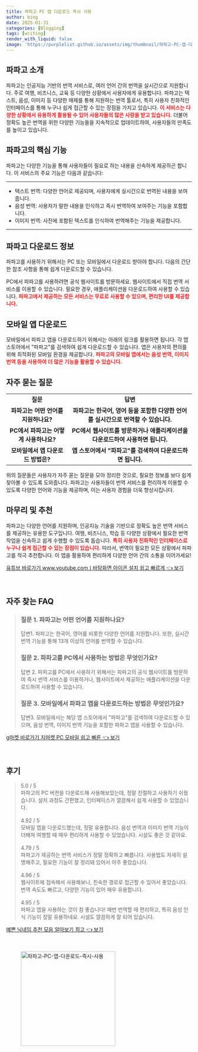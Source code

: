 ```yaml
---
title: 파파고 PC 앱 다운로드 즉시 사용
author: bing
date: 2025-01-31
categories: [Blogging]
tags: [writing]
render_with_liquid: false
image: 'https://purplelist.github.io/assets/img/thumbnail/파파고-PC-앱-다운로드-즉시-사용.webp'
---
```



<h2 id='파파고_소개'>파파고 소개</h2>

<p>파파고는 인공지능 기반의 번역 서비스로, 여러 언어 간의 번역을 실시간으로 지원합니다. 주로 여행, 비즈니스, 교육 등 다양한 상황에서 사용자에게 유용합니다. 파파고는 텍스트, 음성, 이미지 등 다양한 매체를 통해 지원하는 번역 툴로서, 특히 사용자 친화적인 인터페이스를 통해 누구나 쉽게 접근할 수 있는 장점을 가지고 있습니다. <b><span style="color: #ee2323;">이 서비스는 다양한 상황에서 유용하게 활용될 수 있어 사용자들의 많은 사랑을 받고 있습니다.</span></b> 더불어 정확도 높은 번역을 위한 다양한 기능들을 지속적으로 업데이트하여, 사용자들의 만족도를 높이고 있습니다.</p>

<h2 id='파파고의_기능'>파파고의 핵심 기능</h2>

<p>파파고는 다양한 기능을 통해 사용자들이 필요로 하는 내용을 신속하게 제공하곤 합니다. 이 서비스의 주요 기능은 다음과 같습니다:</p>

<hr />

<ul>
    <li>텍스트 번역: 다양한 언어로 제공되며, 사용자에게 실시간으로 번역된 내용을 보여줍니다.</li>
    <li>음성 번역: 사용자가 말한 내용을 인식하고 즉시 번역하여 보여주는 기능을 포함합니다.</li>
    <li>이미지 번역: 사진에 포함된 텍스트를 인식하여 번역해주는 기능을 제공합니다.</li>
</ul>

<hr />

<h2 id='파파고_다운로드_정보'>파파고 다운로드 정보</h2>

<p>파파고를 사용하기 위해서는 PC 또는 모바일에서 다운로드 받아야 합니다. 다음의 간단한 참조 사항을 통해 쉽게 다운로드할 수 있습니다.</p>

<p>PC에서 파파고를 사용하려면 공식 웹사이트를 방문하세요. 웹사이트에서 직접 번역 서비스를 이용할 수 있습니다. 필요한 경우, 애플리케이션을 다운로드하여 사용할 수 있습니다. <b><span style="color: #ee2323;">파파고에서 제공하는 모든 서비스는 무료로 사용할 수 있으며, 편리한 UI를 제공합니다.</span></b></p>

<h2 id='모바일_앱_다운로드'>모바일 앱 다운로드</h2>

<p>모바일에서 파파고 앱을 다운로드하기 위해서는 아래의 링크를 활용하면 됩니다. 각 앱 스토어에서 "파파고"를 검색하여 쉽게 다운로드할 수 있습니다. 앱은 사용자의 편의를 위해 최적화된 모바일 환경을 제공합니다. <b><span style="color: #ee2323;">파파고의 모바일 앱에서는 음성 번역, 이미지 번역 등을 사용하여 더 많은 기능을 활용할 수 있습니다.</span></b></p>

<h2 id='자주_묻는_질문'>자주 묻는 질문</h2>

<table>
    <tr>
        <td style="text-align: center; height: 17px;"><b>질문</b></td>
        <td style="text-align: center; height: 17px;"><b>답변</b></td>
    </tr>
    <tr>
        <td style="text-align: center; height: 17px;"><b>파파고는 어떤 언어를 지원하나요?</b></td>
        <td style="text-align: center; height: 17px;"><b>파파고는 한국어, 영어 등을 포함한 다양한 언어를 실시간으로 번역할 수 있습니다.</b></td>
    </tr>
    <tr>
        <td style="text-align: center; height: 17px;"><b>PC에서 파파고는 어떻게 사용하나요?</b></td>
        <td style="text-align: center; height: 17px;"><b>PC에서 웹사이트를 방문하거나 애플리케이션을 다운로드하여 사용하면 됩니다.</b></td>
    </tr>
    <tr>
        <td style="text-align: center; height: 17px;"><b>모바일에서 앱 다운로드 방법은?</b></td>
        <td style="text-align: center; height: 17px;"><b>앱 스토어에서 "파파고"를 검색하여 다운로드하면 됩니다.</b></td>
    </tr>
</table>

<p>위의 질문들은 사용자가 자주 묻는 질문을 모아 정리한 것으로, 필요한 정보를 보다 쉽게 찾아볼 수 있도록 도와줍니다. 파파고는 사용자들이 번역 서비스를 편리하게 이용할 수 있도록 다양한 언어와 기능을 제공하며, 이는 사용자 경험을 더욱 향상시킵니다.</p>

<h2 id='마무리_및_추천'>마무리 및 추천</h2>

<p>파파고는 다양한 언어를 지원하며, 인공지능 기술을 기반으로 정확도 높은 번역 서비스를 제공하는 유용한 도구입니다. 여행, 비즈니스, 학습 등 다양한 상황에서 필요한 번역 작업을 신속하고 쉽게 수행할 수 있도록 돕습니다. <b><span style="color: #ee2323;">특히 사용자 친화적인 인터페이스로 누구나 쉽게 접근할 수 있는 장점이 있습니다.</span></b> 따라서, 번역이 필요한 모든 상황에서 파파고를 적극 추천합니다. 이 앱을 활용하여 편리하게 다양한 언어 간의 소통을 이어가세요!</p>


<p><a class="click-button" title="유튜브 바로가기 www.youtube.comㅣ바탕화면 아이콘 설치 쉽고 빠르게" href="https://purplelist.github.io/posts/%EC%9C%A0%ED%8A%9C%EB%B8%8C-%EB%B0%94%EB%A1%9C%EA%B0%80%EA%B8%B0-www.youtube.com%E3%85%A3%EB%B0%94%ED%83%95%ED%99%94%EB%A9%B4-%EC%95%84%EC%9D%B4%EC%BD%98-%EC%84%A4%EC%B9%98-%EC%89%BD%EA%B3%A0-%EB%B9%A0%EB%A5%B4%EA%B2%8C/" rel="dofollow">유튜브 바로가기 www.youtube.comㅣ바탕화면 아이콘 설치 쉽고 빠르게 👈 보기</a></p><br>
<h2 id='자주_찾는_FAQ'>자주 찾는 FAQ</h2>
<div itemscope="" itemtype="https://schema.org/FAQPage"> 
<blockquote> 
<div itemscope="" itemprop="mainEntity" itemtype="https://schema.org/Question"> 
<h3 itemprop="name">질문 1. 파파고는 어떤 언어를 지원하나요? </h3> 
<div itemscope="" itemprop="acceptedAnswer" itemtype="https://schema.org/Answer"> 
<span itemprop="text"> 
<p>답변1. 파파고는 한국어, 영어를 비롯한 다양한 언어를 지원합니다. 또한, 실시간 번역 기능을 통해 13개 이상의 언어를 번역할 수 있습니다.</p> 
</span> 
</div> 
</div> 

<div itemscope="" itemprop="mainEntity" itemtype="https://schema.org/Question"> 
<h3 itemprop="name">질문 2. 파파고를 PC에서 사용하는 방법은 무엇인가요? </h3> 
<div itemscope="" itemprop="acceptedAnswer" itemtype="https://schema.org/Answer"> 
<span itemprop="text"> 
<p>답변 2. 파파고를 PC에서 사용하기 위해서는 파파고의 공식 웹사이트를 방문하여 즉시 번역 서비스를 이용하거나, 웹사이트에서 제공하는 애플리케이션을 다운로드하여 사용할 수 있습니다.</p> 
</span> 
</div> 
</div> 

<div itemscope="" itemprop="mainEntity" itemtype="https://schema.org/Question"> 
<h3 itemprop="name">질문 3. 모바일에서 파파고 앱을 다운로드하는 방법은 무엇인가요? </h3> 
<div itemscope="" itemprop="acceptedAnswer" itemtype="https://schema.org/Answer"> 
<span itemprop="text"> 
<p>답변3. 모바일에서는 해당 앱 스토어에서 "파파고"를 검색하여 다운로드할 수 있으며, 음성 번역, 이미지 번역 기능을 포함한 파파고 앱을 사용할 수 있습니다.</p> 
</span> 
</div> 
</div> 

</blockquote> 
</div>
<p><a class="click-button" title="g마켓 바로가기 지마켓 PC 모바일 쉽고 빠른" href="https://purplelist.github.io/posts/g%EB%A7%88%EC%BC%93-%EB%B0%94%EB%A1%9C%EA%B0%80%EA%B8%B0-%EC%A7%80%EB%A7%88%EC%BC%93-PC-%EB%AA%A8%EB%B0%94%EC%9D%BC-%EC%89%BD%EA%B3%A0-%EB%B9%A0%EB%A5%B8/" rel="dofollow">g마켓 바로가기 지마켓 PC 모바일 쉽고 빠른 👈 보기</a></p><br>
<h2 id='후기'>후기</h2>
<div itemscope itemtype="https://schema.org/Product">
  <blockquote>
  <div itemprop="review" itemscope itemtype="https://schema.org/Review">
      <div itemprop="reviewRating" itemscope itemtype="https://schema.org/Rating"> <span itemprop="ratingValue">5.0</span> / <span itemprop="bestRating">5</span> </div>
      <span itemprop="reviewBody">파파고의 PC 버전을 다운로드해 사용해보았는데, 정말 친절하고 사용하기 쉬웠습니다. 설치 과정도 간편했고, 인터페이스가 깔끔해서 쉽게 사용할 수 있었습니다.</span>
  </div>
  <br>
  <div itemprop="review" itemscope itemtype="https://schema.org/Review">
      <div itemprop="reviewRating" itemscope itemtype="https://schema.org/Rating"> <span itemprop="ratingValue">4.92</span> / <span itemprop="bestRating">5</span> </div>
      <span itemprop="reviewBody">모바일 앱을 다운로드했는데, 정말 유용합니다. 음성 번역과 이미지 번역 기능이 더해져 여행할 때 매우 편리하게 사용할 수 있었습니다. 시설도 좋은 것 같아요.</span>
  </div>
  <br>
  <div itemprop="review" itemscope itemtype="https://schema.org/Review">
      <div itemprop="reviewRating" itemscope itemtype="https://schema.org/Rating"> <span itemprop="ratingValue">4.79</span> / <span itemprop="bestRating">5</span> </div>
      <span itemprop="reviewBody">파파고가 제공하는 번역 서비스가 정말 정확하고 빠릅니다. 사용법도 자세히 설명해주고, 필요한 기능이 잘 정리돼 있어서 아주 좋았습니다.</span>
  </div>
  <br>
  <div itemprop="review" itemscope itemtype="https://schema.org/Review">
      <div itemprop="reviewRating" itemscope itemtype="https://schema.org/Rating"> <span itemprop="ratingValue">4.96</span> / <span itemprop="bestRating">5</span> </div>
      <span itemprop="reviewBody">웹사이트에 접속해서 사용해보니, 친숙한 경로로 접근할 수 있어서 좋았습니다. 번역 속도도 빠르고, 다양한 기능이 있어 매우 유용합니다.</span>
  </div>
  <br>
  <div itemprop="review" itemscope itemtype="https://schema.org/Review">
      <div itemprop="reviewRating" itemscope itemtype="https://schema.org/Rating"> <span itemprop="ratingValue">4.95</span> / <span itemprop="bestRating">5</span> </div>
      <span itemprop="reviewBody">파파고 앱을 사용하는 것이 참 좋습니다! 매번 번역할 때 편리하고, 특히 음성 인식 기능이 정말 유용하네요. 시설도 깔끔하게 잘 되어 있습니다.</span>
  </div>
  </blockquote>
</div>
<p><a class="click-button" title="예쁜 닉네임 추천 모음 알아보기 최고" href="https://purplelist.github.io/posts/%EC%98%88%EC%81%9C-%EB%8B%89%EB%84%A4%EC%9E%84-%EC%B6%94%EC%B2%9C-%EB%AA%A8%EC%9D%8C-%EC%95%8C%EC%95%84%EB%B3%B4%EA%B8%B0-%EC%B5%9C%EA%B3%A0/" rel="dofollow">예쁜 닉네임 추천 모음 알아보기 최고 👈 보기</a></p><br>
<figure class="image"><img src="https://purplelist.github.io/assets/img/thumbnail/파파고-PC-앱-다운로드-즉시-사용.webp" alt="파파고-PC-앱-다운로드-즉시-사용" width="256" height="256"></figure>